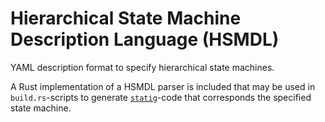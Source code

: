 # Hierarchical State Machine Description Language (HSMDL)

YAML description format to specify hierarchical state machines.

A Rust implementation of a HSMDL parser is included that may be used in `build.rs`-scripts to generate [`statig`](https://crates.io/crates/statig/)-code that corresponds the specified state machine. 

